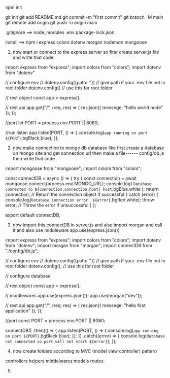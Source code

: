 npm init



git init
git add README.md
git commit -m "first commit"
git branch -M main
git remote add origin <github repo url>
git push -u origin main



.gitignore ==>
node_modules
.env
package-lock.json



install ==> npm i express colors dotenv morgan nodemon mongoose



1. now start or connect to the express server
so firsr create server.js file and write that code

import express from "express";
import colors from "colors";
import dotenv from "dotenv"

// configure env 
// dotenv.config({path: ''})  // give path if your .env file not in root folder
dotenv.config() // use this for root folder

// rest object 
const app = express();

// rest api
app.get("/", (req, res) => {
  res.json({ messege: "hello world node" });
});

//port
let PORT = process.env.PORT || 8080;

//run listen
app.listen(PORT, () => {
  console.log(`app running on port ${PORT}`.bgBlack.blue);
});




2. now make connection to mongo db database like first create a database on mongo site and get connection url then make a file------ config/db.js then write that code

import mongoose from "mongoose";
import colors from "colors";

const connectDB = async () => {
  try {
    const connection = await mongoose.connect(process.env.MONGO_URL);
    console.log(
      `Database connected to ${connection.connection.host} host`.bgBlue.white
    );
    return connection; // Return the connection object if successful
  } catch (error) {
    console.log(`Database connection error: ${error}`.bgRed.white);
    throw error; // Throw the error if unsuccessful
  }
};

export default connectDB;





3. now import this connectDB in server.js and also import morgan and call it and also use middleware app.use(express.json())

import express from "express";
import colors from "colors";
import dotenv from "dotenv";
import morgan from "morgan";
import connectDB from "./config/db.js";

// configure env
// dotenv.config({path: ''})  // give path if your .env file not in root folder
dotenv.config(); // use this for root folder

// configure database

// rest object
const app = express();

// middlewares
app.use(express.json());
app.use(morgan("dev"));

// rest api
app.get("/", (req, res) => {
  res.json({ messege: "hello first application" });
});

//port
const PORT = process.env.PORT || 8080;

connectDB()
  .then(() => {
    app.listen(PORT, () => {
      console.log(`app running on port ${PORT}`.bgBlack.blue);
    });
  })
  .catch((error) => {
    console.log(`database not connected so port will not start ${error}`);
  });




4. now create folders according to MVC (model view controller) pattern 

controllers
helpers
middelwares
models
routes




5.

